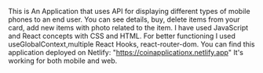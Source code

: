 This is An Application that uses API for displaying different types of mobile phones to an end user. You can see details, buy, delete items from your card, add new items with photo related to the item. I have used JavaScript and React concepts with CSS and HTML. For better functioning I used useGlobalContext,multiple React Hooks, react-router-dom.
 You can find this application deployed on Netlify: "https://coinapplicationx.netlify.app" It's working for both mobile and web.

